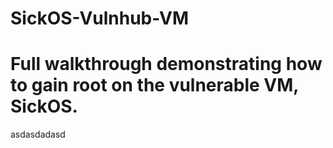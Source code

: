 # SickOS-Vulnhub-VM
# Full walkthrough demonstrating how to gain root on the vulnerable VM, SickOS.
asdasdadasd
